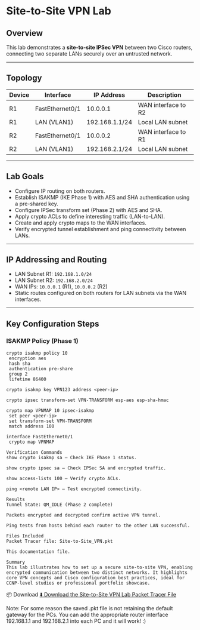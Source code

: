 # Site-to-Site VPN Lab

## Overview
This lab demonstrates a **site-to-site IPSec VPN** between two Cisco routers, connecting two separate LANs securely over an untrusted network.

---

## Topology

| Device | Interface        | IP Address       | Description                  |
|--------|------------------|------------------|------------------------------|
| R1     | FastEthernet0/1  | 10.0.0.1         | WAN interface to R2          |
| R1     | LAN (VLAN1)      | 192.168.1.1/24   | Local LAN subnet             |
| R2     | FastEthernet0/1  | 10.0.0.2         | WAN interface to R1          |
| R2     | LAN (VLAN1)      | 192.168.2.1/24   | Local LAN subnet             |

---

## Lab Goals
- Configure IP routing on both routers.
- Establish ISAKMP (IKE Phase 1) with AES and SHA authentication using a pre-shared key.
- Configure IPSec transform set (Phase 2) with AES and SHA.
- Apply crypto ACLs to define interesting traffic (LAN-to-LAN).
- Create and apply crypto maps to the WAN interfaces.
- Verify encrypted tunnel establishment and ping connectivity between LANs.

---

## IP Addressing and Routing

- LAN Subnet R1: `192.168.1.0/24`
- LAN Subnet R2: `192.168.2.0/24`
- WAN IPs: `10.0.0.1` (R1), `10.0.0.2` (R2)
- Static routes configured on both routers for LAN subnets via the WAN interfaces.

---

## Key Configuration Steps

### ISAKMP Policy (Phase 1)

```plaintext
crypto isakmp policy 10
 encryption aes
 hash sha
 authentication pre-share
 group 2
 lifetime 86400

crypto isakmp key VPN123 address <peer-ip>

crypto ipsec transform-set VPN-TRANSFORM esp-aes esp-sha-hmac

crypto map VPNMAP 10 ipsec-isakmp
 set peer <peer-ip>
 set transform-set VPN-TRANSFORM
 match address 100

interface FastEthernet0/1
 crypto map VPNMAP

Verification Commands
show crypto isakmp sa — Check IKE Phase 1 status.

show crypto ipsec sa — Check IPSec SA and encrypted traffic.

show access-lists 100 — Verify crypto ACLs.

ping <remote LAN IP> — Test encrypted connectivity.

Results
Tunnel State: QM_IDLE (Phase 2 complete)

Packets encrypted and decrypted confirm active VPN tunnel.

Ping tests from hosts behind each router to the other LAN successful.

Files Included
Packet Tracer file: Site-to-Site_VPN.pkt

This documentation file.

Summary
This lab illustrates how to set up a secure site-to-site VPN, enabling encrypted communication between two distinct networks. It highlights core VPN concepts and Cisco configuration best practices, ideal for CCNP-level studies or professional portfolio showcase.

```

📦 Download
[⬇️ Download the Site-to-Site VPN Lab Packet Tracer File](https://github.com/codeemployee/network-labs/raw/main/Site-to-Site_VPN.pkt)

Note: For some reason the saved .pkt file is not retaining the default gateway for the PCs. You can add the appropriate router interface 192.168.1.1 and 192.168.2.1 into each PC and it will work! :)

